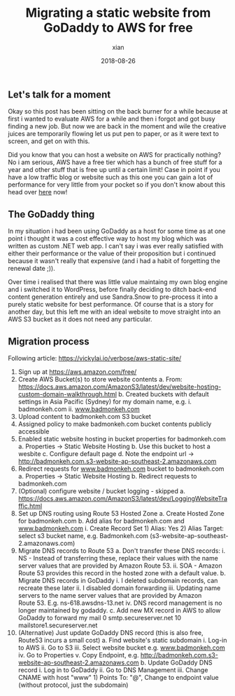 ﻿---
layout: post
title: Migrating a static website from GoDaddy to AWS for free
date: 2018-08-26
author: xian
comments: true
categories: Software Development
tags: web hosting, aws
---

## Let's talk for a moment

Okay so this post has been sitting on the back burner for a while because at first i wanted to evaluate AWS for a while and then i forgot and got busy finding a new job. But now we are back in the moment and wile the creative juices are temporarily flowing let us put pen to paper, or as it were text to screen, and get on with this.

Did you know that you can host a website on AWS for practically nothing? No i am serious, AWS have a free tier which has a bunch of free stuff for a year and other stuff that is free up until a certain limit! Case in point if you have a low traffic blog or website such as this one you can gain a lot of performance for very little from your pocket so if you don't know about this head over [here](https://aws.amazon.com/free/) now!

## The GoDaddy thing

In my situation i had been using GoDaddy as a host for some time as at one point i thought it was a cost effective way to host my blog which was written as custom .NET web app. I can't say i was ever really satisfied with either their performance or the value of their proposition but i continued because it wasn't really that expensive (and i had a habit of forgetting the renewal date ;)).

Over time i realised that there was little value maintaing my own blog engine and i switched it to WordPress, before finally deciding to ditch back-end content generation entirely and use Sandra.Snow to pre-process it into a purely static website for best performance. Of course that is a story for another day, but this left me with an ideal website to move straight into an AWS S3 bucket as it does not need any particular.

## Migration process

Following article: https://vickylai.io/verbose/aws-static-site/

1. Sign up at https://aws.amazon.com/free/
2. Create AWS Bucket(s) to store website contents
	a. From: https://docs.aws.amazon.com/AmazonS3/latest/dev/website-hosting-custom-domain-walkthrough.html
	b. Created buckets with default settings in Asia Pacific (Sydney) for my domain name, e.g.
		i. badmonkeh.com
		ii. www.badmonkeh.com
3. Upload content to badmonkeh.com S3 bucket
4. Assigned policy to make badmonkeh.com bucket contents publicly accessible
5. Enabled static website hosting in bucket properties for badmonkeh.com
	a. Properties -> Static Website Hosting
	b. Use this bucket to host a wesbite
	c. Configure default page
	d. Note the endpoint url -> 
	http://badmonkeh.com.s3-website-ap-southeast-2.amazonaws.com
6. Redirect requests for www.badmonkeh.com bucket to badmonkeh.com
	a. Properties -> Static Website Hosting
	b. Redirect requests to badmonkeh.com
7. (Optional) configure website / bucket logging - skipped
	a. https://docs.aws.amazon.com/AmazonS3/latest/dev/LoggingWebsiteTraffic.html
8. Set up DNS routing using Route 53 Hosted Zone
	a. Create Hosted Zone for badmonkeh.com
	b. Add alias for badmonkeh.com and www.badmonkeh.com
		i. Create Record Set
			1) Alias: Yes
			2) Alias Target: select s3 bucket name, e.g. Badmonkeh.com (s3-website-ap-southeast-2.amazonaws.com)
9. Migrate DNS records to Route 53
	a. Don't transfer these DNS records:
		i. NS - Instead of transferring these, replace their values with the name server values that are provided by Amazon Route 53. 
		ii. SOA - Amazon Route 53 provides this record in the hosted zone with a default value. 
	b. Migrate DNS records in GoDaddy
		i. I deleted subdomain records, can recreate these later
		ii. I disabled domain forwarding
		iii. Updating name servers to the name server values that are provided by Amazon Route 53. E.g. ns-618.awsdns-13.net
		iv. DNS record management is no longer maintained by godaddy.
	c. Add new MX record in AWS to allow GoDaddy to forward my mail
		0 	smtp.secureserver.net
		10 	mailstore1.secureserver.net
10. (Alternative) Just update GoDaddy DNS record (this is also free, Route53 incurs a small cost)
	a. Find website's static subdomain
		i. Log-in to AWS
		ii. Go to S3
		iii. Select website bucket e.g. www.badmonkeh.com
		iv. Go to Properties
		v. Copy Endpoint, e.g. http://badmonkeh.com.s3-website-ap-southeast-2.amazonaws.com 
	b. Update GoDaddy DNS record
		i. Log in to GoDaddy
		ii. Go to DNS Management
		iii. Change CNAME with host "www"
			1) Points To: "@", Change to endpoint value (without protocol, just the subdomain)
